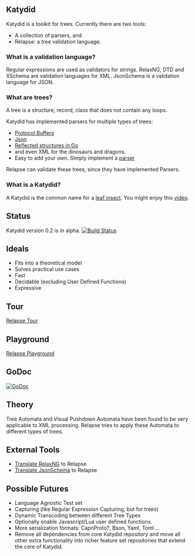 ## Katydid

Katydid is a toolkit for trees.
Currently there are two tools:

  * A collection of parsers, and
  * Relapse: a tree validation language.

### What is a validation language?
Regular expressions are used as validators for strings.
RelaxNG, DTD and XSchema are validation languages for XML.
JsonSchema is a validation language for JSON.

### What are trees?
A tree is a structure, record, class that does not contain any loops.

Katydid has implemented parsers for multiple types of trees:

  * [Protocol Buffers](https://developers.google.com/protocol-buffers/)
  * [Json](http://json.org/)
  * [Reflected structures in Go](http://golang.org/pkg/reflect)
  * and even XML for the dinosaurs and dragons.
  * Easy to add your own. Simply implement a [parser](http://katydid.github.io/dev/parsers)

Relapse can validate these trees, since they have implemented Parsers.

### What is a Katydid?

A Katydid is the common name for a [leaf insect](https://avatars1.githubusercontent.com/u/9207606?v=3&s=200).
You might enjoy this [video](https://www.youtube.com/watch?v=SvjSP2xYZm8).

## Status
Katydid version 0.2 is in alpha.
[![Build Status](https://drone.io/github.com/katydid/katydid/status.png)](https://drone.io/github.com/katydid/katydid/latest)

## Ideals

  * Fits into a theoretical model
  * Solves practical use cases
  * Fast
  * Decidable (excluding User Defined Functions)
  * Expressive

## Tour

[Relapse Tour](http://katydid.github.io/tour)

## Playground

[Relapse Playground](http://katydid.github.io/play)

## GoDoc

[![GoDoc](https://godoc.org/github.com/katydid/katydid?status.svg)](https://godoc.org/github.com/katydid/katydid)

## Theory

Tree Automata and Visual Pushdown Automata have been found to be very applicable to XML processing.
Relapse tries to apply these Automata to different types of trees.

## External Tools

  * [Translate RelaxNG](https://github.com/katydid/relaxng) to Relapse
  * [Translate JsonSchema](https://github.com/katydid/jsonschema) to Relapse

## Possible Futures

  * Language Agnostic Test set
  * Capturing (like Regular Expression Capturing, but for trees)
  * Dynamic Transcoding between different Tree Types
  * Optionally enable Javascript/Lua user defined functions.
  * More serialization formats: CapnProto?, Bson, Yaml, Toml ...
  * Remove all dependencies from core Katydid repository and move all other extra functionality into richer feature set repositories that extend the core of Katydid.
